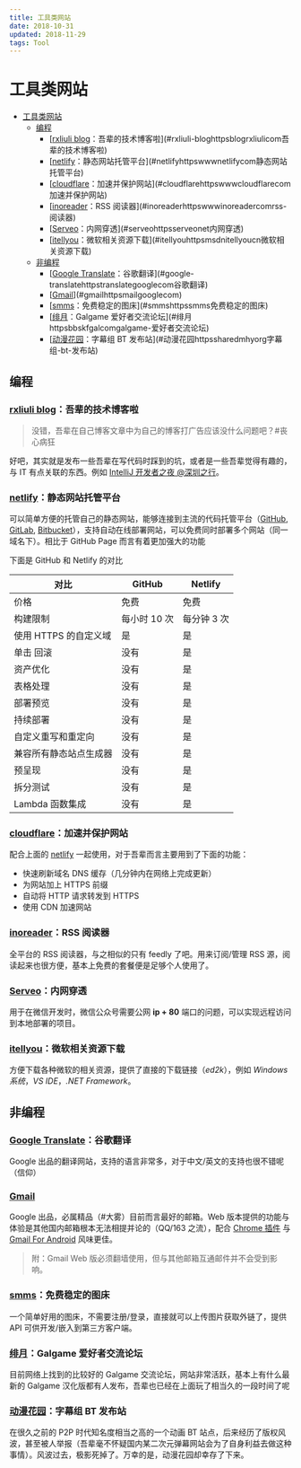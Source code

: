 ```yaml
---
title: 工具类网站
date: 2018-10-31
updated: 2018-11-29
tags: Tool
---
```


# 工具类网站

<!-- TOC -->

- [工具类网站](#工具类网站)
  - [编程](#编程)
    - [[rxliuli blog](https://blog.rxliuli.com/)：吾辈的技术博客啦](#rxliuli-bloghttpsblogrxliulicom吾辈的技术博客啦)
    - [[netlify](https://www.netlify.com/)：静态网站托管平台](#netlifyhttpswwwnetlifycom静态网站托管平台)
    - [[cloudflare](https://www.cloudflare.com)：加速并保护网站](#cloudflarehttpswwwcloudflarecom加速并保护网站)
    - [[inoreader](https://www.inoreader.com/)：RSS 阅读器](#inoreaderhttpswwwinoreadercomrss-阅读器)
    - [[Serveo](https://serveo.net)：内网穿透](#serveohttpsserveonet内网穿透)
    - [[itellyou](https://msdn.itellyou.cn)：微软相关资源下载](#itellyouhttpsmsdnitellyoucn微软相关资源下载)
  - [非编程](#非编程)
    - [[Google Translate](https://translate.google.com)：谷歌翻译](#google-translatehttpstranslategooglecom谷歌翻译)
    - [[Gmail](https://mail.google.com)](#gmailhttpsmailgooglecom)
    - [[smms](https://sm.ms)：免费稳定的图床](#smmshttpssmms免费稳定的图床)
    - [[绯月](https://bbs.kfgal.com/)：Galgame 爱好者交流论坛](#绯月httpsbbskfgalcomgalgame-爱好者交流论坛)
    - [[动漫花园](https://share.dmhy.org/)：字幕组 BT 发布站](#动漫花园httpssharedmhyorg字幕组-bt-发布站)

<!-- /TOC -->

## 编程

### [rxliuli blog](https://blog.rxliuli.com/)：吾辈的技术博客啦

> 没错，吾辈在自己博客文章中为自己的博客打广告应该没什么问题吧？#丧心病狂

好吧，其实就是发布一些吾辈在写代码时踩到的坑，或者是一些吾辈觉得有趣的，与 IT 有点关联的东西。例如 [IntelliJ 开发者之夜 @深圳之行](https://blog.rxliuli.com/2018/11/13/tool/idea/intellij-%E5%BC%80%E5%8F%91%E8%80%85%E4%B9%8B%E5%A4%9C-%E6%B7%B1%E5%9C%B3%E4%B9%8B%E8%A1%8C/)。

### [netlify](https://www.netlify.com/)：静态网站托管平台

可以简单方便的托管自己的静态网站，能够连接到主流的代码托管平台（[GitHub](https://github.com), [GitLab](https://gitlab.com), [Bitbucket](https://bitbucket.org)），支持自动在线部署网站，可以免费同时部署多个网站（同一域名下）。相比于 GitHub Page 而言有着更加强大的功能

下面是 GitHub 和 Netlify 的对比

| 对比                   | GitHub       | Netlify     |
| ---------------------- | ------------ | ----------- |
| 价格                   | 免费         | 免费        |
| 构建限制               | 每小时 10 次 | 每分钟 3 次 |
| 使用 HTTPS 的自定义域  | 是           | 是          |
| 单击 回滚              | 没有         | 是          |
| 资产优化               | 没有         | 是          |
| 表格处理               | 没有         | 是          |
| 部署预览               | 没有         | 是          |
| 持续部署               | 没有         | 是          |
| 自定义重写和重定向     | 没有         | 是          |
| 兼容所有静态站点生成器 | 没有         | 是          |
| 预呈现                 | 没有         | 是          |
| 拆分测试               | 没有         | 是          |
| Lambda 函数集成        | 没有         | 是          |

### [cloudflare](https://www.cloudflare.com)：加速并保护网站

配合上面的 [netlify](#netlifyhttpswwwnetlifycom静态网站托管平台) 一起使用，对于吾辈而言主要用到了下面的功能：

- 快速刷新域名 DNS 缓存（几分钟内在网络上完成更新）
- 为网站加上 HTTPS 前缀
- 自动将 HTTP 请求转发到 HTTPS
- 使用 CDN 加速网站

### [inoreader](https://www.inoreader.com/)：RSS 阅读器

全平台的 RSS 阅读器，与之相似的只有 feedly 了吧。用来订阅/管理 RSS 源，阅读起来也很方便，基本上免费的套餐便是足够个人使用了。

### [Serveo](https://serveo.net)：内网穿透

用于在微信开发时，微信公众号需要公网 **ip + 80** 端口的问题，可以实现远程访问到本地部署的项目。

### [itellyou](https://msdn.itellyou.cn)：微软相关资源下载

方便下载各种微软的相关资源，提供了直接的下载链接（_ed2k_），例如 _Windows 系统_，_VS IDE_，_.NET Framework_。

## 非编程

### [Google Translate](https://translate.google.com)：谷歌翻译

Google 出品的翻译网站，支持的语言非常多，对于中文/英文的支持也很不错呢（信仰）

### [Gmail](https://mail.google.com)

Google 出品，必属精品（#大雾）目前而言最好的邮箱。Web 版本提供的功能与体验是其他国内邮箱根本无法相提并论的（QQ/163 之流），配合 [Chrome 插件](https://jasonsavard.com/zh-CN/Checker-Plus-for-Gmail) 与 [Gmail For Android](https://play.google.com/store/apps/details?id=com.google.android.gm&hl=zh_CN) 风味更佳。

> 附：Gmail Web 版必须翻墙使用，但与其他邮箱互通邮件并不会受到影响。

### [smms](https://sm.ms)：免费稳定的图床

一个简单好用的图床，不需要注册/登录，直接就可以上传图片获取外链了，提供 API 可供开发/嵌入到第三方客户端。

### [绯月](https://bbs.kfgal.com/)：Galgame 爱好者交流论坛

目前网络上找到的比较好的 Galgame 交流论坛，网站非常活跃，基本上有什么最新的 Galgame 汉化版都有人发布，吾辈也已经在上面玩了相当久的一段时间了呢

### [动漫花园](https://share.dmhy.org/)：字幕组 BT 发布站

在很久之前的 P2P 时代知名度相当之高的一个动画 BT 站点，后来经历了版权风波，甚至被人举报（吾辈毫不怀疑国内某二次元弹幕网站会为了自身利益去做这种事情）。风波过去，极影死掉了。万幸的是，动漫花园却幸存了下来。
